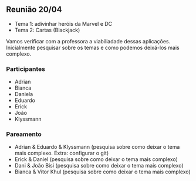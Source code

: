 ## Reunião 20/04

- Tema 1: adivinhar heróis da Marvel e DC
- Tema 2: Cartas (Blackjack)

Vamos verificar com a professora a viabiliadade dessas aplicações. Inicialmente pesquisar sobre os temas e como podemos deixá-los mais complexo.

### Participantes
- Adrian
- Bianca
- Daniela
- Eduardo
- Erick
- João
- Klyssmann

### Pareamento
- Adrian & Eduardo & Klyssmann (pesquisa sobre como deixar o tema mais complexo. Extra: configurar o git)
- Erick & Daniel (pesquisa sobre como deixar o tema mais complexo)
- Dani & João Bisi (pesquisa sobre como deixar o tema mais complexo)
- Bianca & Vitor Khul (pesquisa sobre como deixar o tema mais complexo)